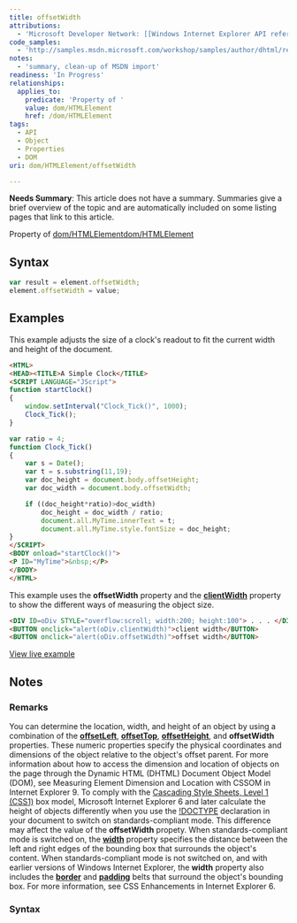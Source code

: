 ```yaml
---
title: offsetWidth
attributions:
  - 'Microsoft Developer Network: [[Windows Internet Explorer API reference](http://msdn.microsoft.com/en-us/library/ie/hh828809%28v=vs.85%29.aspx) Article]'
code_samples:
  - 'http://samples.msdn.microsoft.com/workshop/samples/author/dhtml/refs/offsetWidth.htm'
notes:
  - 'summary, clean-up of MSDN import'
readiness: 'In Progress'
relationships:
  applies_to:
    predicate: 'Property of '
    value: dom/HTMLElement
    href: /dom/HTMLElement
tags:
  - API
  - Object
  - Properties
  - DOM
uri: dom/HTMLElement/offsetWidth

---
```

**Needs Summary**: This article does not have a summary. Summaries give a brief overview of the topic and are automatically included on some listing pages that link to this article.

Property of [dom/HTMLElement](/dom/HTMLElement)[dom/HTMLElement](/dom/HTMLElement)

## Syntax

``` js
var result = element.offsetWidth;
element.offsetWidth = value;
```

## Examples

This example adjusts the size of a clock's readout to fit the current width and height of the document.

``` html
<HTML>
<HEAD><TITLE>A Simple Clock</TITLE>
<SCRIPT LANGUAGE="JScript">
function startClock()
{
    window.setInterval("Clock_Tick()", 1000);
    Clock_Tick();
}

var ratio = 4;
function Clock_Tick()
{
    var s = Date();
    var t = s.substring(11,19);
    var doc_height = document.body.offsetHeight;
    var doc_width = document.body.offsetWidth;

    if ((doc_height*ratio)>doc_width)
        doc_height = doc_width / ratio;
        document.all.MyTime.innerText = t;
        document.all.MyTime.style.fontSize = doc_height;
}
</SCRIPT>
<BODY onload="startClock()">
<P ID="MyTime">&nbsp;</P>
</BODY>
</HTML>
```

This example uses the **offsetWidth** property and the [**clientWidth**](/dom/HTMLElement/clientWidth) property to show the different ways of measuring the object size.

``` html
<DIV ID=oDiv STYLE="overflow:scroll; width:200; height:100"> . . . </DIV>
<BUTTON onclick="alert(oDiv.clientWidth)">client width</BUTTON>
<BUTTON onclick="alert(oDiv.offsetWidth)">offset width</BUTTON>
```

[View live example](http://samples.msdn.microsoft.com/workshop/samples/author/dhtml/refs/offsetWidth.htm)

## Notes

### Remarks

You can determine the location, width, and height of an object by using a combination of the [**offsetLeft**](/dom/HTMLElement/offsetLeft), [**offsetTop**](/dom/HTMLElement/offsetTop), [**offsetHeight**](/dom/HTMLElement/offsetHeight), and **offsetWidth** properties. These numeric properties specify the physical coordinates and dimensions of the object relative to the object's offset parent. For more information about how to access the dimension and location of objects on the page through the Dynamic HTML (DHTML) Document Object Model (DOM), see Measuring Element Dimension and Location with CSSOM in Internet Explorer 9. To comply with the [Cascading Style Sheets, Level 1 (CSS1)](http://go.microsoft.com/fwlink/p/?linkid=203774) box model, Microsoft Internet Explorer 6 and later calculate the height of objects differently when you use the [!DOCTYPE](/html/elements/!DOCTYPE) declaration in your document to switch on standards-compliant mode. This difference may affect the value of the **offsetWidth** propety. When standards-compliant mode is switched on, the [**width**](/css/properties/width) property specifies the distance between the left and right edges of the bounding box that surrounds the object's content. When standards-compliant mode is not switched on, and with earlier versions of Windows Internet Explorer, the **width** property also includes the [**border**](/css/properties/border) and [**padding**](/css/properties/padding) belts that surround the object's bounding box. For more information, see CSS Enhancements in Internet Explorer 6.

### Syntax
